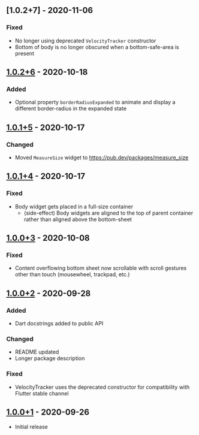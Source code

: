## [1.0.2+7] - 2020-11-06
### Fixed
- No longer using deprecated `VelocityTracker` constructor
- Bottom of body is no longer obscured when a bottom-safe-area is present

## [1.0.2+6] - 2020-10-18
### Added
- Optional property `borderRadiusExpanded` to animate and display a different border-radius in the expanded state

## [1.0.1+5] - 2020-10-17
### Changed
- Moved `MeasureSize` widget to https://pub.dev/packages/measure_size

## [1.0.1+4] - 2020-10-17
### Fixed
- Body widget gets placed in a full-size container
  - (side-effect) Body widgets are aligned to the top of parent container rather than aligned above the bottom-sheet

## [1.0.0+3] - 2020-10-08
### Fixed
- Content overflowing bottom sheet now scrollable with scroll gestures other than touch (mousewheel, trackpad, etc.)

## [1.0.0+2] - 2020-09-28
### Added
- Dart docstrings added to public API

### Changed
- README updated
- Longer package description

### Fixed
- VelocityTracker uses the deprecated constructor for compatibility with Flutter stable channel

## [1.0.0+1] - 2020-09-26
- Initial release

[Unreleased]: https://github.com/truthmast/bottom_sheet_bar/compare/e3e4463b33a5164bfb6e9355a006b221c65990ad...HEAD
[1.0.2+6]: https://github.com/truthmast/bottom_sheet_bar/compare/81945ff94376c66055298dea6373063b50d41f52...e3e4463b33a5164bfb6e9355a006b221c65990ad
[1.0.1+5]: https://github.com/truthmast/bottom_sheet_bar/compare/0fb7b4fc6c19a33bcfdf8e1e09a4e776add70d45...81945ff94376c66055298dea6373063b50d41f52
[1.0.1+4]: https://github.com/truthmast/bottom_sheet_bar/compare/a14c9b679f6cd51a6042234ceeb05b5e470fce90...0fb7b4fc6c19a33bcfdf8e1e09a4e776add70d45
[1.0.0+3]: https://github.com/truthmast/bottom_sheet_bar/compare/c908368e6fd1c4e807c93fe6ec98d7036acc70d4...a14c9b679f6cd51a6042234ceeb05b5e470fce90
[1.0.0+2]: https://github.com/truthmast/bottom_sheet_bar/compare/6222a43bd589ee38b3ec2aa7182f87de1ae50690...c908368e6fd1c4e807c93fe6ec98d7036acc70d4
[1.0.0+1]:https://github.com/truthmast/bottom_sheet_bar/6222a43bd589ee38b3ec2aa7182f87de1ae50690
